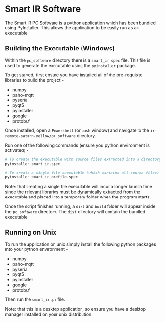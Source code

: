 # Smart IR Software

The Smart IR PC Software is a python application which has been bundled using PyInstaller. This allows the application to be easily run as an executable.

## Building the Executable (Windows)

Within the `pc_software` directory there is a `smart_ir.spec` file. This file is used to generate the executable using the `pyinstaller` package.

To get started, first ensure you have installed all of the pre-requisite libraries to build the project -

- numpy
- paho-mqtt
- pyserial
- pyqt5
- pyinstaller
- google
- protobuf

Once installed, open a `Powershell` (or `bash` window) and navigate to the `ir-remote-saturn-yellow/pc_software` directory.

Run one of the following commands (ensure you python environment is activated) -

```bash
# To create the executable with source files extracted into a directory
pyinstaller smart_ir.spec

# To create a single file executable (which contains all source files)
pyinstaller smart_ir_onefile.spec
```

Note: that creating a single file executable will incur a longer launch time since the relevant libraries must be dynamically extracted from the executable and placed into a temporary folder when the program starts.

Once the script finishes running, a `dist` and `build` folder will appear inside the `pc_software` directory. The `dist` directory will contain the bundled executable.

## Running on Unix

To run the application on unix simply install the following python packages into your python environment -

- numpy
- paho-mqtt
- pyserial
- pyqt5
- pyinstaller
- google
- protobuf

Then run the `smart_ir.py` file.

Note: that this is a desktop application, so ensure you have a desktop manager installed on your unix distribution.
